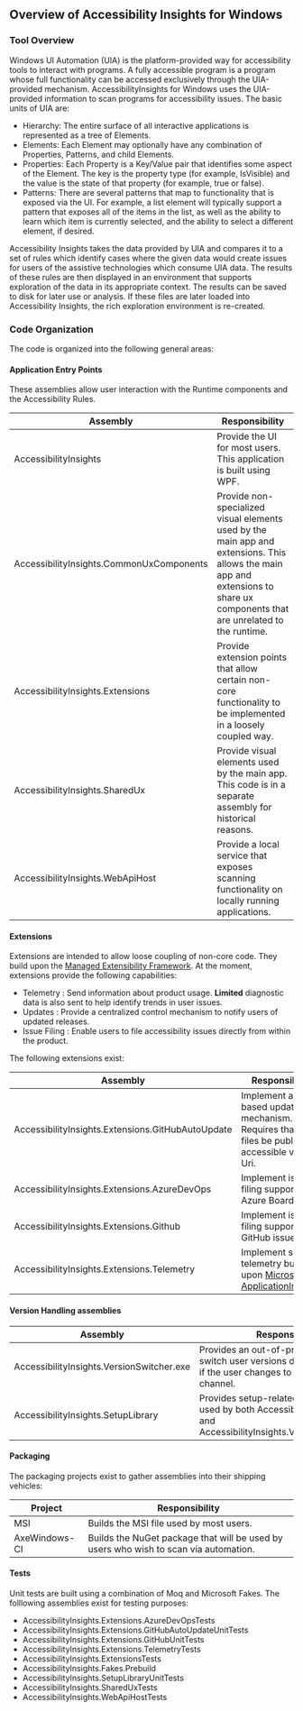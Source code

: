 ## Overview of Accessibility Insights for Windows

### Tool Overview
Windows UI Automation (UIA) is the platform-provided way for accessibility tools to interact with programs. A fully accessible program is a program whose full functionality can be accessed exclusively through the UIA-provided mechanism. AccessibilityInsights for Windows uses the UIA-provided information to scan programs for accessibility issues. The basic units of UIA are:

- Hierarchy: The entire surface of all interactive applications is represented as a tree of Elements.
- Elements: Each Element may optionally have any combination of Properties, Patterns, and child Elements.
- Properties: Each Property is a Key/Value pair that identifies some aspect of the Element. The key is the property type (for example, IsVisible) and the value is the state of that property (for example, true or false).
- Patterns: There are several patterns that map to functionality that is exposed via the UI. For example, a list element will typically support a pattern that exposes all of the items in the list, as well as the ability to learn which item is currently selected, and the ability to select a different element, if desired.

Accessibility Insights takes the data provided by UIA and compares it to a set of rules which identify cases where the given data would create issues for users of the assistive technologies which consume UIA data. The results of these rules are then displayed in an environment that supports exploration of the data in its appropriate context. The results can be saved to disk for later use or analysis. If these files are later loaded into Accessibility Insights, the rich exploration environment is re-created.

### Code Organization
The code is organized into the following general areas:

#### Application Entry Points
These assemblies allow user interaction with the Runtime components and the Accessibility Rules.

Assembly | Responsibility
--- | ---
AccessibilityInsights | Provide the UI for most users. This application is built using WPF.
AccessibilityInsights.CommonUxComponents | Provide non-specialized visual elements used by the main app and extensions. This allows the main app and extensions to share ux components that are unrelated to the runtime.
AccessibilityInsights.Extensions | Provide extension points that allow certain non-core functionality to be implemented in a loosely coupled way.
AccessibilityInsights.SharedUx | Provide visual elements used by the main app. This code is in a separate assembly for historical reasons.
AccessibilityInsights.WebApiHost | Provide a local service that exposes scanning functionality on locally running applications.

#### Extensions
Extensions are intended to allow loose coupling of non-core code. They build upon the [Managed Extensibility Framework](https://docs.microsoft.com/en-us/dotnet/framework/mef/). At the moment, extensions provide the following capabilities:

- Telemetry : Send information about product usage. **Limited** diagnostic data is also sent to help identify trends in user issues.
- Updates : Provide a centralized control mechanism to notify users of updated releases.
- Issue Filing : Enable users to file accessibility issues directly from within the product.

The following extensions exist:

Assembly | Responsibility
--- | ---
AccessibilityInsights.Extensions.GitHubAutoUpdate | Implement a web-based update mechanism. Requires that the files be publicly accessible via a Uri.
AccessibilityInsights.Extensions.AzureDevOps | Implement issue filing support using Azure Boards.
AccessibilityInsights.Extensions.Github | Implement issue filing support using GitHub issues.
AccessibilityInsights.Extensions.Telemetry | Implement simple telemetry built upon [Microsoft ApplicationInsights](https://www.nuget.org/packages/Microsoft.ApplicationInsights).

#### Version Handling assemblies
Assembly | Responsibility
--- | ---
AccessibilityInsights.VersionSwitcher.exe | Provides an out-of-process tool to switch user versions during upgrades or if the user changes to a different release channel.
AccessibilityInsights.SetupLibrary | Provides setup-related classes that are used by both AccessibiltyInsights.exe and AccessibilityInsights.VersionSwitcher.exe

#### Packaging
The packaging projects exist to gather assemblies into their shipping vehicles:

Project | Responsibility
--- | ---
MSI | Builds the MSI file used by most users.
AxeWindows-CI | Builds the NuGet package that will be used by users who wish to scan via automation.

#### Tests
Unit tests are built using a combination of Moq and Microsoft Fakes. The folllowing assemblies exist for testing purposes:
- AccessibilityInsights.Extensions.AzureDevOpsTests
- AccessibilityInsights.Extensions.GitHubAutoUpdateUnitTests
- AccessibilityInsights.Extensions.GitHubUnitTests
- AccessibilityInsights.Extensions.TelemetryTests
- AccessibilityInsights.ExtensionsTests
- AccessibilityInsights.Fakes.Prebuild
- AccessibilityInsights.SetupLibraryUnitTests
- AccessibilityInsights.SharedUxTests
- AccessibilityInsights.WebApiHostTests

